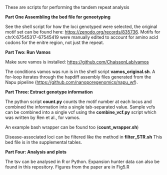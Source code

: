 These are scripts for performing the tandem repeat analysis

**Part One Assembling the bed file for geneotyping**

See the shell script  for how the loci genotyped were selected, the original motif set can be found here: https://zenodo.org/records/835736. Motifs for chrX:67545317-67545419 were manually edited to account for amino acid codons for the enitre region, not just the repeat.


**Part Two: Run Vamos**

Make sure vamos is installed: https://github.com/ChaissonLab/vamos

The conditions vamos was run is in the shell script **vamos_original.sh**. A for-loop iterates through the hapdiff assembly files generated from the Napu pipeline (https://github.com/nanoporegenomics/napu_wf).


**Part Three: Extract genotype information**

The python script **count.py** counts the motif number at each locus and combined the information into a single tab-separated value. Sample vcfs can be combined into a single vcf using the **combine_vcf.py** script which was written by Ren et al., for vamos.

An example bash wrapper can be found too (**count_wrapper.sh**)

Disease-associated loci can be filtered like the method in **filter_STR.sh** This bed file is in the supplemental tables.

**Part Four: Analysis and plots**

The tsv can be analysed in R or Python. Expansion hunter data can also be found in this repository. Figures from the paper are in Fig5.R
